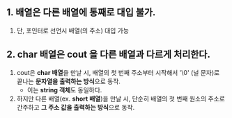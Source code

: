 ## 1. 배열은 다른 배열에 통째로 대입 불가. 
1) 단, 포인터로 선언시 배열(의 주소) 대입 가능
## 2. char 배열은 cout 을 다른 배열과 다르게 처리한다.
1) cout은 **char 배열**을 만날 시, 배열의 첫 번째 주소부터 시작해서 '\0' (널 문자)로 끝나는 **문자열을 출력하는 방식**으로 동작.
    * 이는 **string 객체**도 동일하다.
2) 하지만 다른 배열(ex. **short 배열**)을 만날 시,  단순히 배열의 첫 번째 원소의 주소로 간주하고 **그 주소 값을 출력하는 방식**으로 동작.

